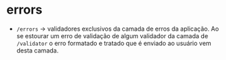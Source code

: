 # errors

- `/errors` -> validadores exclusivos da camada de erros da aplicação. Ao se estourar um erro de validação de algum validador da camada de `/validator` o erro formatado e tratado que é enviado ao usuário vem desta camada.

